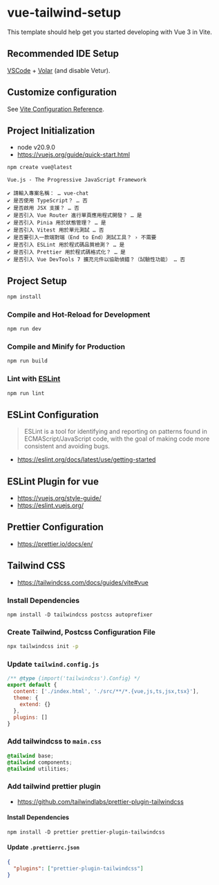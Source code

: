 # vue-tailwind-setup

This template should help get you started developing with Vue 3 in Vite.

## Recommended IDE Setup

[VSCode](https://code.visualstudio.com/) + [Volar](https://marketplace.visualstudio.com/items?itemName=Vue.volar) (and
disable Vetur).

## Customize configuration

See [Vite Configuration Reference](https://vitejs.dev/config/).

## Project Initialization

- node v20.9.0
- https://vuejs.org/guide/quick-start.html

```sh
npm create vue@latest
```

```
Vue.js - The Progressive JavaScript Framework

✔ 請輸入專案名稱： … vue-chat
✔ 是否使用 TypeScript？ … 否
✔ 是否啟用 JSX 支援？ … 否
✔ 是否引入 Vue Router 進行單頁應用程式開發？ … 是
✔ 是否引入 Pinia 用於狀態管理？ … 是
✔ 是否引入 Vitest 用於單元測試 … 否
✔ 是否要引入一款端對端（End to End）測試工具？ › 不需要
✔ 是否引入 ESLint 用於程式碼品質檢測？ … 是
✔ 是否引入 Prettier 用於程式碼格式化？ … 是
✔ 是否引入 Vue DevTools 7 擴充元件以協助偵錯？（試驗性功能） … 否
```

## Project Setup

```sh
npm install
```

### Compile and Hot-Reload for Development

```sh
npm run dev
```

### Compile and Minify for Production

```sh
npm run build
```

### Lint with [ESLint](https://eslint.org/)

```sh
npm run lint
```

## ESLint Configuration

> ESLint is a tool for identifying and reporting on patterns found in ECMAScript/JavaScript code, with the goal of making code more consistent and avoiding bugs.

- https://eslint.org/docs/latest/use/getting-started

## ESLint Plugin for vue

- https://vuejs.org/style-guide/
- https://eslint.vuejs.org/

## Prettier Configuration
- https://prettier.io/docs/en/

## Tailwind CSS

- https://tailwindcss.com/docs/guides/vite#vue

### Install Dependencies

```
npm install -D tailwindcss postcss autoprefixer
```

### Create Tailwind, Postcss Configuration File

```sh
npx tailwindcss init -p
```

### Update `tailwind.config.js`

```js
/** @type {import('tailwindcss').Config} */
export default {
  content: ['./index.html', './src/**/*.{vue,js,ts,jsx,tsx}'],
  theme: {
    extend: {}
  },
  plugins: []
}
```

### Add tailwindcss to `main.css`

```css
@tailwind base;
@tailwind components;
@tailwind utilities;
```

### Add tailwind prettier plugin

- https://github.com/tailwindlabs/prettier-plugin-tailwindcss

#### Install Dependencies

```
npm install -D prettier prettier-plugin-tailwindcss
```

#### Update `.prettierrc.json`

```json
{
  "plugins": ["prettier-plugin-tailwindcss"]
}
```
